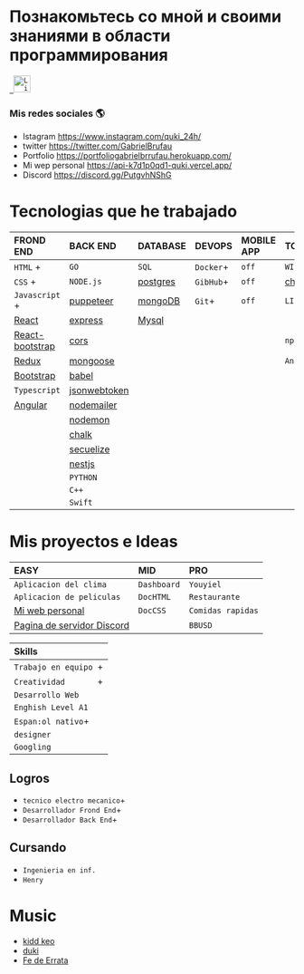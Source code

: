 
# Познакомьтесь со мной и своими знаниями в области программирования


<p align="left">
  <code><a href="https://www.linkedin.com/in/gabriel-nestor-brufau-a504871b9/" target="_blank"> <img src="https://res.cloudinary.com/dlexbrcrv/image/upload/v1621273442/Proyects/linkedin_1_wfivod.svg" alt="Linkedin" height="30"/></a></code>
   
   
### Mis redes sociales 🌎 
- Istagram https://www.instagram.com/quki_24h/ 
- twitter https://twitter.com/GabrielBrufau
- Portfolio https://portfoliogabrielbrrufau.herokuapp.com/
- Mi wep personal https://api-k7d1p0qd1-quki.vercel.app/
- Discord https://discord.gg/PutgvhNShG


# Tecnologias que he trabajado
| FROND END          | BACK END        | DATABASE   | DEVOPS  | MOBILE APP | TOOLS         |
| :--------          |:-------         | :------    | :-------|:---------- |:----------    |
| `HTML` +           |   `GO`          |  `SQL`     |`Docker`+|   `off`    |`WINDOWS`      |
| `CSS` +            | `NODE.js`       |[postgres]()|`GibHub`+| `off`      |[chocolatey]() |
|`Javascript` +      |[puppeteer]()    |[mongoDB]() |`Git`+   |`off`       | `LINUX`       |
| [React]()          |[express]()      |[Mysql]()|  |         |            |[ubuntu]()     |
| [React-bootstrap]()|[cors]()         |            |         |            |`npm`          |
|[Redux]()           |[mongoose]()     |            |         |            |`Andoid`       |
|[Bootstrap]()       |[babel]()        |            |         |            |         |
|`Typescript`        |[jsonwebtoken]() |            |         |            |      |
| [Angular]()        |[nodemailer]()   |            |         |            |               |
|                    |[nodemon]()      |
|                    |[chalk]()        |
|                    |[secuelize]()    |
|                    |[nestjs]()       |
|                    |`PYTHON`
|                    |`C++` |
|                    |`Swift` |

# Mis proyectos e Ideas
|EASY                      |MID           |PRO   
| :--------                |:-------      | :------
|`Aplicacion del clima`    |`Dashboard`   |`Youyiel`
|`Aplicacion de peliculas` |`DocHTML`     |`Restaurante`
|[Mi web personal](https://api-k7d1p0qd1-quki.vercel.app/)             |`DocCSS`      |`Comidas rapidas`
|[Pagina de servidor Discord](https://devkill.herokuapp.com/)||`BBUSD`



| Skills                         |    
| :-----------------------       | 
| `Trabajo en equipo `+          |                                  
| `Creatividad       `+          |  
| `Desarrollo Web   `            |
| `Enghish Level A1`             |
| `Espan:ol nativo`+             |
| `designer`                     |
|`Googling`                      |
 


 
 ## Logros
  - `tecnico electro mecanico`+
  - `Desarrollador Frond End`+
  - `Desarrollador Back End`+
 
   
 ## Cursando 
 - `Ingenieria en inf.`
 - `Henry`
 
 
 
 
 
# Music
 - [kidd keo]()
 - [duki]()
 - [Fe de Errata]()
 








